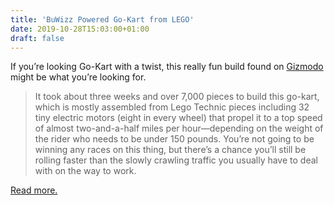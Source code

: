 ```yaml
---
title: 'BuWizz Powered Go-Kart from LEGO'
date: 2019-10-28T15:03:00+01:00
draft: false
---
```


If you’re looking Go-Kart with a twist, this really fun build found on [Gizmodo](https://gizmodo.com/youll-need-over-7-000-pieces-and-32-motors-to-build-thi-1839130648) might be what you’re looking for.

> It took about three weeks and over 7,000 pieces to build this go-kart, which is mostly assembled from Lego Technic pieces including 32 tiny electric motors (eight in every wheel) that propel it to a top speed of almost two-and-a-half miles per hour—depending on the weight of the rider who needs to be under 150 pounds. You’re not going to be winning any races on this thing, but there’s a chance you’ll still be rolling faster than the slowly crawling traffic you usually have to deal with on the way to work.

[Read more.](https://gizmodo.com/youll-need-over-7-000-pieces-and-32-motors-to-build-thi-1839130648)